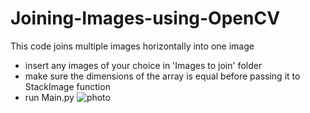 # Joining-Images-using-OpenCV

This code joins multiple images horizontally into one image 

* insert any images of your choice in 'Images to join' folder 
* make sure the dimensions of the array is equal before passing it to StackImage function
* run Main.py
![photo](https://user-images.githubusercontent.com/67188835/86236826-9122aa00-bb4f-11ea-84cc-78790db75f7d.PNG)

